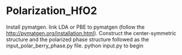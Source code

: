 # Polarization_HfO2
Install pymatgen.
link LDA or PBE to pymatgen (follow the http://pymatgen.org/installation.html).
Construct the center-symmetric structure and the polarized phase structure followed as the input_polar_berry_phase.py file.
python input.py to begin
